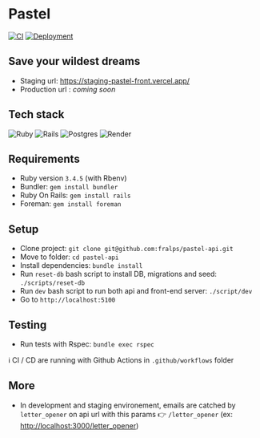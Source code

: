 # Pastel

[![CI](https://github.com/fralps/pastel-api/actions/workflows/ci.yml/badge.svg?event=push)](https://github.com/fralps/pastel-api/actions/workflows/ci.yml) [![Deployment](https://github.com/fralps/pastel-api/actions/workflows/deploy.yml/badge.svg?event=workflow_run)](https://github.com/fralps/pastel-api/actions/workflows/deploy.yml)

## Save your wildest dreams

- Staging url: <https://staging-pastel-front.vercel.app/>
- Production url : *coming soon*

## Tech stack

![Ruby](https://img.shields.io/badge/Ruby_v3.4.5-%23CC342D.svg?style=flat&logo=ruby&logoColor=white) ![Rails](https://img.shields.io/badge/Rails_v8.0.2-%23CC0000.svg?style=flat&logo=ruby-on-rails&logoColor=white)
![Postgres](https://img.shields.io/badge/Postgres-%23316192.svg?style=flat&logo=postgresql&logoColor=white)
![Render](https://img.shields.io/badge/Render-%46E3B7.svg?style=flat&logo=render&logoColor=white)

## Requirements

- Ruby version `3.4.5` (with Rbenv)
- Bundler: `gem install bundler`
- Ruby On Rails: `gem install rails`
- Foreman: `gem install foreman`

## Setup

- Clone project: `git clone git@github.com:fralps/pastel-api.git`
- Move to folder: `cd pastel-api`
- Install dependencies: `bundle install`
- Run `reset-db` bash script to install DB, migrations and seed: `./scripts/reset-db`
- Run `dev` bash script to run both api and front-end server: `./script/dev`
- Go to `http://localhost:5100`

## Testing

- Run tests with Rspec: `bundle exec rspec`  

ℹ️ CI / CD are running with Github Actions in `.github/workflows` folder

## More

- In development and staging environement, emails are catched by `letter_opener` on api url with this params 👉 `/letter_opener` (ex: <http://localhost:3000/letter_opener>)
